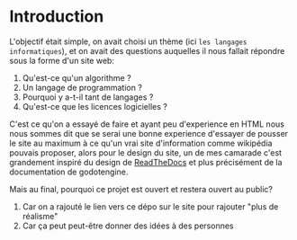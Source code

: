 # Introduction

L'objectif était simple, on avait choisi un thème (ici `les langages informatiques`), et on avait des questions auquelles il nous fallait répondre sous la forme d'un site web:

1. Qu'est-ce qu'un algorithme ? 
2. Un langage de programmation ?
3. Pourquoi y a-t-il tant de langages ?
4. Qu'est-ce que les licences logicielles ?

C'est ce qu'on a essayé de faire et ayant peu d'experience en HTML nous nous sommes dit que se serai une bonne experience d'essayer de pousser le site au maximum à ce qu'un vrai site d'information comme wikipédia pouvais proposer, alors pour le design du site, un de mes camarade c'est grandement inspiré du design de [ReadTheDocs](https://readthedocs.org/) et plus précisément de la documentation de godotengine.

Mais au final, pourquoi ce projet est ouvert et restera ouvert au public?
  1. Car on a rajouté le lien vers ce dépo sur le site pour rajouter "plus de réalisme"
  2. Car ça peut peut-être donner des idées à des personnes
